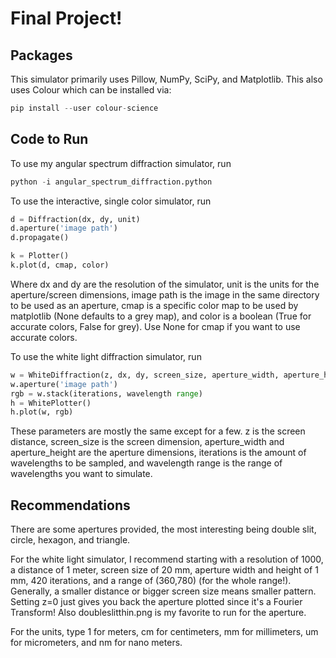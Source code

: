 # Final Project!

## Packages

This simulator primarily uses Pillow, NumPy, SciPy, and Matplotlib. This also uses Colour which can be installed via:

```python
pip install --user colour-science
```

## Code to Run

To use my angular spectrum diffraction simulator, run

```python
python -i angular_spectrum_diffraction.python
```

To use the interactive, single color simulator, run

```python
d = Diffraction(dx, dy, unit)
d.aperture('image path')
d.propagate()

k = Plotter()
k.plot(d, cmap, color)
```

Where dx and dy are the resolution of the simulator, unit is the units for the aperture/screen dimensions, image path is the image in the same directory to be used as an aperture, cmap is a specific color map to be used by matplotlib (None defaults to a grey map), and color is a boolean (True for accurate colors, False for grey). Use None for cmap if you want to use accurate colors.

To use the white light diffraction simulator, run

```python
w = WhiteDiffraction(z, dx, dy, screen_size, aperture_width, aperture_height, unit)
w.aperture('image path')
rgb = w.stack(iterations, wavelength range)
h = WhitePlotter()
h.plot(w, rgb)
```

These parameters are mostly the same except for a few. z is the screen distance, screen_size is the screen
dimension, aperture_width and aperture_height are the aperture dimensions, iterations is the amount of
wavelengths to be sampled, and wavelength range is the range of wavelengths you want to simulate.

## Recommendations

There are some apertures provided, the most interesting being double slit, circle, hexagon, and triangle.

For the white light simulator, I recommend starting with a resolution of 1000, a distance of 1 meter, screen size of 20 mm, aperture width and height of 1 mm, 420 iterations, and a range of (360,780) (for the whole range!). Generally, a smaller distance or bigger screen size means smaller pattern. Setting z=0 just gives you back the aperture plotted since it's a Fourier Transform! Also doubleslitthin.png is my favorite to run for the aperture.

For the units, type 1 for meters, cm for centimeters, mm for millimeters, um for micrometers, and nm for nano meters.
